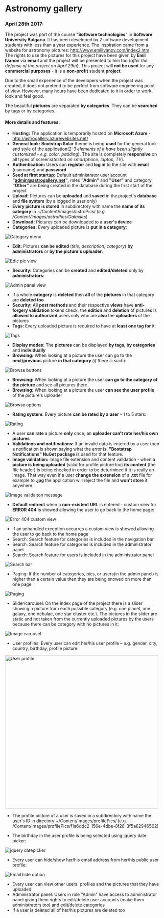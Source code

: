# Astronomy gallery

### April 28th 2017:

The project was part of the course "**Software technologies**" in **Software University Bulgaria**. It has been developed by 2 software development students with less than a year experience. The inspiration came from a website for astronomy pictures: <a href="http://www.emilivanov.com/index2.htm" target="_blank">http://www.emilivanov.com/index2.htm</a>. The rights to use the pictures for this project have been given by **Emil Ivanov** via **email** and the project will be presented to him too (_after the defense of the project on April 29th_). This project will **not be used** for any **commercial purposes** - it is a **non-profit** student **project**.

Due to the small experience of the developers when the project was created, it does not pretend to be perfect from software engineering point of view. However, many hours have been dedicated to it in order to work, look and feel good.

The beautiful **pictures** are separated **by categories**. They can be **searched** by tags or by categories.

#### More details and features:

- **Hosting:** The application is temporarily hosted on **Microsoft Azure** - http://astrogallery.azurewebsites.net/
- **General look:** **Bootstrap Solar** theme is being **used** for the general look and style of the application(_2-3 elements of it have been slightly customized - e.g. color, padding_). The site is completely **responsive** on all types of screens(_tested on smartphone, laptop, TV_).
- **Authentication:** Users can **register** and **log in** to the site with **email** (username) and **password**
- **Seed at first startup:** Default administrator user account **"admin@astrogallery.net"**, roles **"Admin"** and **"User"** and category **"Other"** are being created in the database during the first start of the project 
- **Upload:** Pictures can be **uploaded** and **saved** in the project's **database** and **file system** (by a logged in user only)
- **Every picture is stored** in subdirectory with name the **name of its category** in ~/Content/images/astroPics/ (_e.g. /Content/images/astroPics/Galaxies_)
- **Download:** Pictures can be downloaded to a **user's device**
- **Categories:** Every uploaded picture is **put in a category**:

![Category menu](RepoPics/categories.png)

- **Edit:** Pictures **can be edited** (_title, description, category_) **by administrators** or **by the picture's uploader**:

<img src="https://raw.githubusercontent.com/SoftwareFans/AstroPhotoGallery/master/RepoPics/edit.png" alt="Edic pic view"/>

- **Security:** Categories can be **created** and **edited/deleted** only by **administrators**:

<img src="https://raw.githubusercontent.com/SoftwareFans/AstroPhotoGallery/master/RepoPics/category%20edit%20admin.png" alt="Admin panel view" align="middle"/>

- If a whole **category** is **deleted** then **all** of the **pictures** in that category are **deleted too**
- **Security:** All **post methods** and their respective **views** have **anti-forgery validation** tokens check; the **edition** and **deletion** of pictures is **allowed to authorized** users only who are **also** the **uploaders** of the pictures
- **Tags:** Every uploaded picture is required to have at **least one tag for** it:

<img src="https://raw.githubusercontent.com/SoftwareFans/AstroPhotoGallery/master/RepoPics/tags.png" alt="Tags" align="middle"/>

- **Display modes:** The **pictures** can be displayed **by tags**, **by categories** and **individually**
- **Browsing:** When looking at a picture the user can go to the **next/previous** picture **in that category** (_if there is such_):

<img src="https://raw.githubusercontent.com/SoftwareFans/AstroPhotoGallery/master/RepoPics/browsing%20next%20prev.png" alt="Browse buttons" align="middle"/>

- **Browsing:** When looking at a picture the user **can go to the category of the picture** and see all pictures there
- **Browsing:** When looking at a picture the user **can see the user profile** of the picture's uploader

<img src="https://raw.githubusercontent.com/SoftwareFans/AstroPhotoGallery/master/RepoPics/browsing%20category%20uploader.png" alt="Browse options" align="middle"/>

- **Rating system:** Every picture **can be rated by a user** - 1 to 5 stars:

<img src="https://raw.githubusercontent.com/SoftwareFans/AstroPhotoGallery/master/RepoPics/rating.png" alt="Rating" align="middle"/>

- A user **can rate** a picture **only** once; an **uploader can't rate her/his own pictures**
- **Validations and notifications:** If an invalid data is entered by a user then a notification is shown saying what the error is. **"Bootstrap Notifications" NuGet package** is used for that feature.
- **Image validation:** Image file extension and content validation - when a **picture is being uploaded** (valid for profile picture too) **its content** (the file header) is being checked in order to be determined if it is really an image. That way even if a user **change the extension** of a **.txt** file for example to **.jpg** the application will reject the file and **won't store** it anywhere.

<img src="https://raw.githubusercontent.com/SoftwareFans/AstroPhotoGallery/master/RepoPics/pic%20validation.png" alt="Image validaiton message" align="middle"/>

- **Default redirect** when a **non-existent URL** is entered - custom view for **ERROR 404** is showed allowing the user to go back to the home page:

<img src="https://raw.githubusercontent.com/SoftwareFans/AstroPhotoGallery/master/RepoPics/error404%20custom%20view.png" alt="Error 404 custom view" align="middle"/>
	
- If an unhandled exception occurres a custom view is showed allowing the user to go back to the home page
- Search: Search feature for categories is included in the navigation bar 
- Search: Search feature for categories is included in the administrator panel 
- Search: Search feature for users is included in the administrator panel

<img src="https://raw.githubusercontent.com/SoftwareFans/AstroPhotoGallery/master/RepoPics/search.png" alt="Search bar" align="middle"/>

- Paging: If the number of categories, pics, or users(in the admin panel) is higher than a certain value then they are being snowed on more than one page:

<img src="https://raw.githubusercontent.com/SoftwareFans/AstroPhotoGallery/master/RepoPics/paging.png" alt="Paging" align="middle"/>

- Slider/carousel: On the index page of the project there is a slider showing a picture from each possible category (e.g. one planet, one galaxy, one nebulae, one star cluster etc.). The pictures in the slider are static and not taken from the currently uploaded pictures by the users because there can be category with no pictures in it:

<img src="https://raw.githubusercontent.com/SoftwareFans/AstroPhotoGallery/master/RepoPics/slider.png" alt="Image carousel" align="middle"/>

- User profiles: Every user can edit her/his user profile – e.g. gender, city, country, birthday, profile picture:

<img src="https://raw.githubusercontent.com/SoftwareFans/AstroPhotoGallery/master/RepoPics/profile.png" alt="User profile" width="500" align="middle"/>

- The profile picture of a user is saved in a subdirectory with name the user's ID in directory ~/Content/images/profilePics/ (e.g. /Content/images/profilePics/f1a6ddc2-156e-4dbe-8f28-3f5a62946562)

- The birthday in the user profile is being selected using jquery date picker:

<img src="https://raw.githubusercontent.com/SoftwareFans/AstroPhotoGallery/master/RepoPics/birthday%20date%20picker.png" alt="jquery datepicker" align="middle"/>
	
- Every user can hide/show her/his email address from her/his public user profile:

<img src="https://raw.githubusercontent.com/SoftwareFans/AstroPhotoGallery/master/RepoPics/email.png" alt="Email hide option" align="middle"/>
	
- Every user can view other users' profiles and the pictures that they have uploaded
- Administrator panel: Users in role "Admin" have access to administrator panel giving them rights to edit/delete user accounts (make them administrators too) and edit/delete categories
- If a user is deleted all of her/his pictures are deleted too



